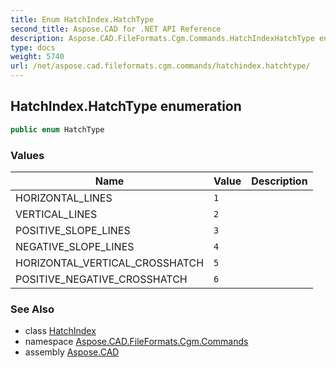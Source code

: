 ```yaml
---
title: Enum HatchIndex.HatchType
second_title: Aspose.CAD for .NET API Reference
description: Aspose.CAD.FileFormats.Cgm.Commands.HatchIndexHatchType enum. 
type: docs
weight: 5740
url: /net/aspose.cad.fileformats.cgm.commands/hatchindex.hatchtype/
---
```

## HatchIndex.HatchType enumeration

```csharp
public enum HatchType
```

### Values

| Name | Value | Description |
| --- | --- | --- |
| HORIZONTAL_LINES | `1` |  |
| VERTICAL_LINES | `2` |  |
| POSITIVE_SLOPE_LINES | `3` |  |
| NEGATIVE_SLOPE_LINES | `4` |  |
| HORIZONTAL_VERTICAL_CROSSHATCH | `5` |  |
| POSITIVE_NEGATIVE_CROSSHATCH | `6` |  |

### See Also

* class [HatchIndex](../hatchindex/)
* namespace [Aspose.CAD.FileFormats.Cgm.Commands](../../aspose.cad.fileformats.cgm.commands/)
* assembly [Aspose.CAD](../../)


